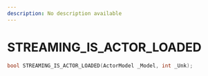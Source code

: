 ```yaml
---
description: No description available 
---
```


# STREAMING_IS_ACTOR_LOADED

```cpp
bool STREAMING_IS_ACTOR_LOADED(ActorModel _Model, int _Unk);
```